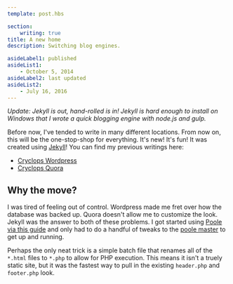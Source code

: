 ```yaml
---
template: post.hbs

section:
    writing: true
title: A new home
description: Switching blog engines.

asideLabel1: published
asideList1:
    - October 5, 2014
asideLabel2: last updated
asideList2:
    - July 16, 2016
---
```


*Update: Jekyll is out, hand-rolled is in! Jekyll is hard enough to install on Windows that I wrote a quick blogging engine with node.js and gulp.*

Before now, I've tended to write in many different locations. From now on, this will be the one-stop-shop for everything. It's new! It's fun! It was created using [Jekyll](http://jekyllrb.com/)! You can find my previous writings here:

* [Cryclops Wordpress](http://cryclops.com/)
* [Cryclops Quora](http://cryclops.quora.com/)

## Why the move?

I was tired of feeling out of control. Wordpress made me fret over how the database was backed up. Quora doesn't allow me to customize the look. Jekyll was the answer to both of these problems. I got started using [Poole via this guide](http://joshualande.com/jekyll-github-pages-poole/) and only had to do a handful of tweaks to the [poole master](https://github.com/poole/poole) to get up and running.

Perhaps the only neat trick is a simple batch file that renames all of the `*.html` files to `*.php` to allow for PHP execution. This means it isn't a truely static site, but it was the fastest way to pull in the existing `header.php` and `footer.php` look.
